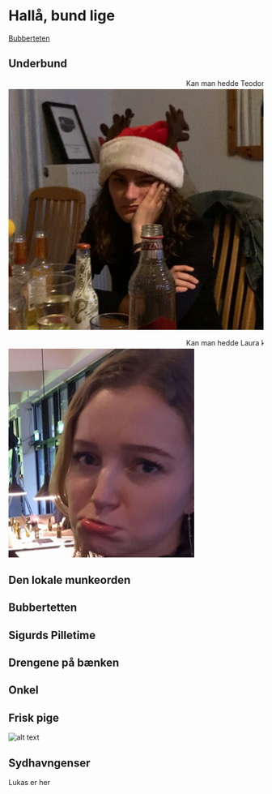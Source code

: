 # Hallå, bund lige
<a href="Tiers/bubberteten.html">Bubberteten</a>
## Underbund
<marquee>Kan man hedde Teodora kan man bunde!</marquee> <br/>
![alt text](StodderTheo.png "Title")  


<marquee>Kan man hedde Laura kan man også bunde!</marquee> <br/>
![alt text](StodderLaura.png "Title") 

## Den lokale munkeorden

## Bubbertetten 

## Sigurds Pilletime

## Drengene på bænken

## Onkel

## Frisk pige
![alt text](Maxrie.gif "Title") 
## Sydhavngenser
Lukas er her
